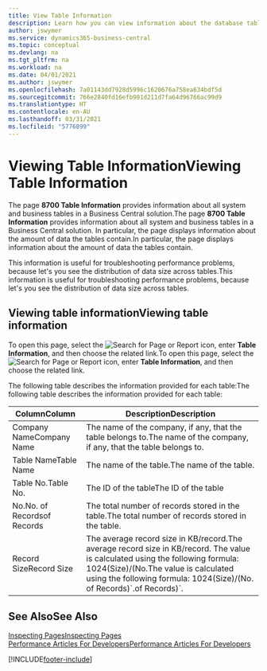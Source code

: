 ```yaml
---
title: View Table Information
description: Learn how you can view information about the database tables right from the client interface in Business Central.
author: jswymer
ms.service: dynamics365-business-central
ms.topic: conceptual
ms.devlang: na
ms.tgt_pltfrm: na
ms.workload: na
ms.date: 04/01/2021
ms.author: jswymer
ms.openlocfilehash: 7a01143dd7928d5996c1620676a758ea634bdf5d
ms.sourcegitcommit: 766e2840fd16efb901d211d7fa64d96766ac99d9
ms.translationtype: HT
ms.contentlocale: en-AU
ms.lasthandoff: 03/31/2021
ms.locfileid: "5776899"
---
```

# <a name="viewing-table-information"></a><span data-ttu-id="46dc5-103">Viewing Table Information</span><span class="sxs-lookup"><span data-stu-id="46dc5-103">Viewing Table Information</span></span>

<span data-ttu-id="46dc5-104">The page **8700 Table Information** provides information about all system and business tables in a Business Central solution.</span><span class="sxs-lookup"><span data-stu-id="46dc5-104">The page **8700 Table Information** provides information about all system and business tables in a Business Central solution.</span></span> <span data-ttu-id="46dc5-105">In particular, the page displays information about the amount of data the tables contain.</span><span class="sxs-lookup"><span data-stu-id="46dc5-105">In particular, the page displays information about the amount of data the tables contain.</span></span>

<span data-ttu-id="46dc5-106">This information is useful for troubleshooting performance problems, because let's you see the distribution of data size across tables.</span><span class="sxs-lookup"><span data-stu-id="46dc5-106">This information is useful for troubleshooting performance problems, because let's you see the distribution of data size across tables.</span></span>

## <a name="viewing-table-information"></a><span data-ttu-id="46dc5-107">Viewing table information</span><span class="sxs-lookup"><span data-stu-id="46dc5-107">Viewing table information</span></span>

<span data-ttu-id="46dc5-108">To open this page, select the ![Search for Page or Report](media/ui-search/search_small.png "Search for Page or Report icon") icon, enter **Table Information**, and then choose the related link.</span><span class="sxs-lookup"><span data-stu-id="46dc5-108">To open this page, select the ![Search for Page or Report](media/ui-search/search_small.png "Search for Page or Report icon") icon, enter **Table Information**, and then choose the related link.</span></span>

<span data-ttu-id="46dc5-109">The following table describes the information provided for each table:</span><span class="sxs-lookup"><span data-stu-id="46dc5-109">The following table describes the information provided for each table:</span></span>

|<span data-ttu-id="46dc5-110">Column</span><span class="sxs-lookup"><span data-stu-id="46dc5-110">Column</span></span>|<span data-ttu-id="46dc5-111">Description</span><span class="sxs-lookup"><span data-stu-id="46dc5-111">Description</span></span>|
|------|-----------|
|<span data-ttu-id="46dc5-112">Company Name</span><span class="sxs-lookup"><span data-stu-id="46dc5-112">Company Name</span></span>|<span data-ttu-id="46dc5-113">The name of the company, if any, that the table belongs to.</span><span class="sxs-lookup"><span data-stu-id="46dc5-113">The name of the company, if any, that the table belongs to.</span></span>|
|<span data-ttu-id="46dc5-114">Table Name</span><span class="sxs-lookup"><span data-stu-id="46dc5-114">Table Name</span></span>|<span data-ttu-id="46dc5-115">The name of the table.</span><span class="sxs-lookup"><span data-stu-id="46dc5-115">The name of the table.</span></span>|
|<span data-ttu-id="46dc5-116">Table No.</span><span class="sxs-lookup"><span data-stu-id="46dc5-116">Table No.</span></span>|<span data-ttu-id="46dc5-117">The ID of the table</span><span class="sxs-lookup"><span data-stu-id="46dc5-117">The ID of the table</span></span>|
|<span data-ttu-id="46dc5-118">No.</span><span class="sxs-lookup"><span data-stu-id="46dc5-118">No.</span></span> <span data-ttu-id="46dc5-119">of Records</span><span class="sxs-lookup"><span data-stu-id="46dc5-119">of Records</span></span>|<span data-ttu-id="46dc5-120">The total number of records stored in the table.</span><span class="sxs-lookup"><span data-stu-id="46dc5-120">The total number of records stored in the table.</span></span>|
|<span data-ttu-id="46dc5-121">Record Size</span><span class="sxs-lookup"><span data-stu-id="46dc5-121">Record Size</span></span>|<span data-ttu-id="46dc5-122">The average record size in KB/record.</span><span class="sxs-lookup"><span data-stu-id="46dc5-122">The average record size in KB/record.</span></span> <span data-ttu-id="46dc5-123">The value is calculated using the following formula: 1024(Size)/(No.</span><span class="sxs-lookup"><span data-stu-id="46dc5-123">The value is calculated using the following formula: 1024(Size)/(No.</span></span> <span data-ttu-id="46dc5-124">of Records)\`.</span><span class="sxs-lookup"><span data-stu-id="46dc5-124">of Records)\`.</span></span> |

## <a name="see-also"></a><span data-ttu-id="46dc5-125">See Also</span><span class="sxs-lookup"><span data-stu-id="46dc5-125">See Also</span></span>

[<span data-ttu-id="46dc5-126">Inspecting Pages</span><span class="sxs-lookup"><span data-stu-id="46dc5-126">Inspecting Pages</span></span>](across-inspect-page.md)  
[<span data-ttu-id="46dc5-127">Performance Articles For Developers</span><span class="sxs-lookup"><span data-stu-id="46dc5-127">Performance Articles For Developers</span></span>](/dynamics365/business-central/dev-itpro/performance/performance-developer)  


[!INCLUDE[footer-include](includes/footer-banner.md)]